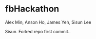 fbHackathon
===========

Alex Min, Anson Ho, James Yeh, Sisun Lee

Sisun. Forked repo first commit..